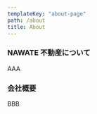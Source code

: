 ```yaml
---
templateKey: "about-page"
path: /about
title: About
---
```


### NAWATE 不動産について

AAA

### 会社概要

BBB
